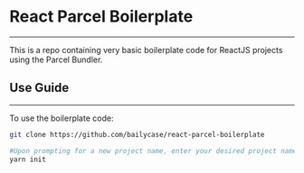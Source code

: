 # React Parcel Boilerplate

---

This is a repo containing very basic boilerplate code for ReactJS projects using the Parcel Bundler.



## Use Guide

---

To use the boilerplate code:

```bash
git clone https://github.com/bailycase/react-parcel-boilerplate

#Upon prompting for a new project name, enter your desired project name
yarn init 
```
